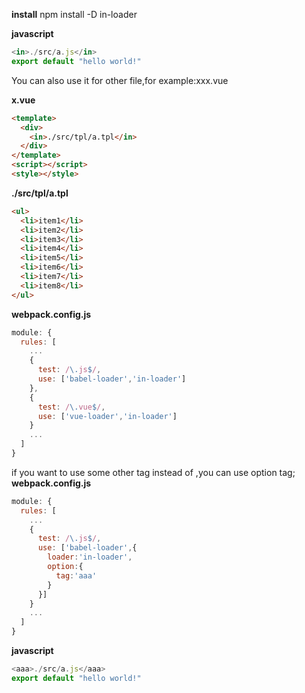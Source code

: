 **install**
npm install -D in-loader

**javascript**
```javascript
<in>./src/a.js</in>
export default "hello world!"
```
You can also use it for other file,for example:xxx.vue

**x.vue**
```html
<template>
  <div>
    <in>./src/tpl/a.tpl</in>
  </div>
</template>
<script></script>
<style></style>
```
**./src/tpl/a.tpl**
```html
<ul>
  <li>item1</li>
  <li>item2</li>
  <li>item3</li>
  <li>item4</li>
  <li>item5</li>
  <li>item6</li>
  <li>item7</li>
  <li>item8</li>
</ul>
```
**webpack.config.js**
```js
module: {
  rules: [
    ...
    {
      test: /\.js$/,
      use: ['babel-loader','in-loader']
    },
    {
      test: /\.vue$/,
      use: ['vue-loader','in-loader']
    }
    ...
  ]
}
```
if you want to use some other tag instead of <in></in> ,you can use option tag;
**webpack.config.js**
```js
module: {
  rules: [
    ...
    {
      test: /\.js$/,
      use: ['babel-loader',{
        loader:'in-loader',
        option:{
          tag:'aaa'
        }
      }]
    }
    ...
  ]
}
```
**javascript**
```javascript
<aaa>./src/a.js</aaa>
export default "hello world!"
```
